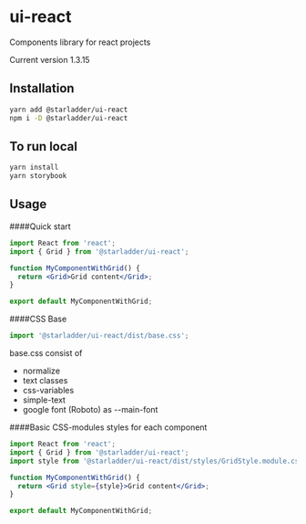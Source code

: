 # ui-react

Components library for react projects

Current version 1.3.15

## Installation

```bash
yarn add @starladder/ui-react
npm i -D @starladder/ui-react
```

## To run local
```bash
yarn install
yarn storybook
```

## Usage

####Quick start
```jsx harmony
import React from 'react';
import { Grid } from '@starladder/ui-react';

function MyComponentWithGrid() {
  return <Grid>Grid content</Grid>;
}

export default MyComponentWithGrid;
```

####CSS Base

```jsx harmony
import '@starladder/ui-react/dist/base.css';
```

base.css consist of
- normalize
- text classes
- css-variables
- simple-text
- google font (Roboto) as --main-font

####Basic CSS-modules styles for each component

```jsx harmony
import React from 'react';
import { Grid } from '@starladder/ui-react';
import style from '@starladder/ui-react/dist/styles/GridStyle.module.css';

function MyComponentWithGrid() {
  return <Grid style={style}>Grid content</Grid>;
}

export default MyComponentWithGrid;
```

